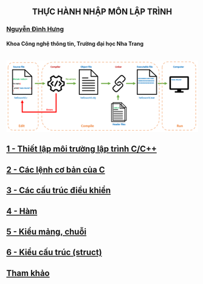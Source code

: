 <h2 align="center"> 
THỰC HÀNH NHẬP MÔN LẬP TRÌNH
</h2>

### [Nguyễn Đình Hưng](https://nd-hung.github.io/)
#### Khoa Công nghệ thông tin, Trường đại học Nha Trang
<br>
<img src="01-environment-setup/figs/c-programming-pipeline.PNG"/>
<br>

## [1 - Thiết lập môi trường lập trình C/C++](01-environment-setup) 
## [2 - Các lệnh cơ bản của C](02-basic) 
## [3 - Các cấu trúc điều khiển](03-control-structures) 
## [4 - Hàm ](04-functions) 
## [5 - Kiểu mảng, chuỗi](05-arrays-strings) 
## [6 - Kiểu cấu trúc (struct)](06-struct) 

## [Tham khảo](references.md)
